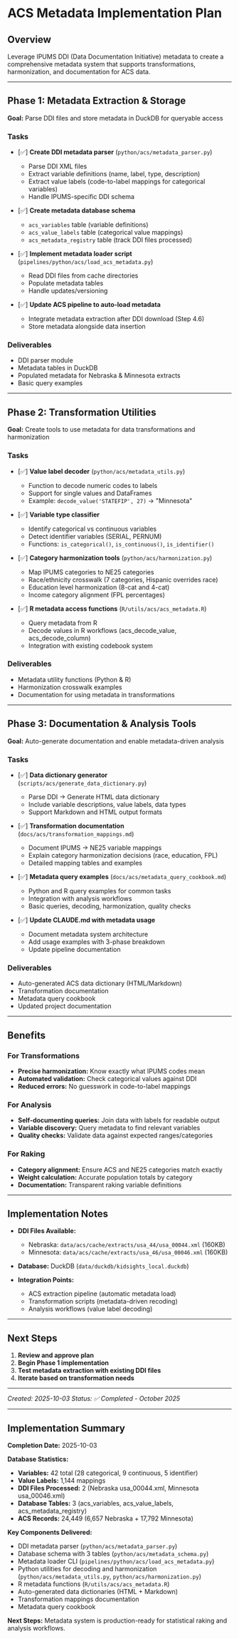 # ACS Metadata Implementation Plan

## Overview

Leverage IPUMS DDI (Data Documentation Initiative) metadata to create a comprehensive metadata system that supports transformations, harmonization, and documentation for ACS data.

---

## Phase 1: Metadata Extraction & Storage

**Goal:** Parse DDI files and store metadata in DuckDB for queryable access

### Tasks

- [✅] **Create DDI metadata parser** (`python/acs/metadata_parser.py`)
  - Parse DDI XML files
  - Extract variable definitions (name, label, type, description)
  - Extract value labels (code-to-label mappings for categorical variables)
  - Handle IPUMS-specific DDI schema

- [✅] **Create metadata database schema**
  - `acs_variables` table (variable definitions)
  - `acs_value_labels` table (categorical value mappings)
  - `acs_metadata_registry` table (track DDI files processed)

- [✅] **Implement metadata loader script** (`pipelines/python/acs/load_acs_metadata.py`)
  - Read DDI files from cache directories
  - Populate metadata tables
  - Handle updates/versioning

- [✅] **Update ACS pipeline to auto-load metadata**
  - Integrate metadata extraction after DDI download (Step 4.6)
  - Store metadata alongside data insertion

### Deliverables

- DDI parser module
- Metadata tables in DuckDB
- Populated metadata for Nebraska & Minnesota extracts
- Basic query examples

---

## Phase 2: Transformation Utilities

**Goal:** Create tools to use metadata for data transformations and harmonization

### Tasks

- [✅] **Value label decoder** (`python/acs/metadata_utils.py`)
  - Function to decode numeric codes to labels
  - Support for single values and DataFrames
  - Example: `decode_value('STATEFIP', 27)` → "Minnesota"

- [✅] **Variable type classifier**
  - Identify categorical vs continuous variables
  - Detect identifier variables (SERIAL, PERNUM)
  - Functions: `is_categorical()`, `is_continuous()`, `is_identifier()`

- [✅] **Category harmonization tools** (`python/acs/harmonization.py`)
  - Map IPUMS categories to NE25 categories
  - Race/ethnicity crosswalk (7 categories, Hispanic overrides race)
  - Education level harmonization (8-cat and 4-cat)
  - Income category alignment (FPL percentages)

- [✅] **R metadata access functions** (`R/utils/acs/acs_metadata.R`)
  - Query metadata from R
  - Decode values in R workflows (acs_decode_value, acs_decode_column)
  - Integration with existing codebook system

### Deliverables

- Metadata utility functions (Python & R)
- Harmonization crosswalk examples
- Documentation for using metadata in transformations

---

## Phase 3: Documentation & Analysis Tools

**Goal:** Auto-generate documentation and enable metadata-driven analysis

### Tasks

- [✅] **Data dictionary generator** (`scripts/acs/generate_data_dictionary.py`)
  - Parse DDI → Generate HTML data dictionary
  - Include variable descriptions, value labels, data types
  - Support Markdown and HTML output formats

- [✅] **Transformation documentation** (`docs/acs/transformation_mappings.md`)
  - Document IPUMS → NE25 variable mappings
  - Explain category harmonization decisions (race, education, FPL)
  - Detailed mapping tables and examples

- [✅] **Metadata query examples** (`docs/acs/metadata_query_cookbook.md`)
  - Python and R query examples for common tasks
  - Integration with analysis workflows
  - Basic queries, decoding, harmonization, quality checks

- [✅] **Update CLAUDE.md with metadata usage**
  - Document metadata system architecture
  - Add usage examples with 3-phase breakdown
  - Update pipeline documentation

### Deliverables

- Auto-generated ACS data dictionary (HTML/Markdown)
- Transformation documentation
- Metadata query cookbook
- Updated project documentation

---

## Benefits

### For Transformations
- **Precise harmonization:** Know exactly what IPUMS codes mean
- **Automated validation:** Check categorical values against DDI
- **Reduced errors:** No guesswork in code-to-label mappings

### For Analysis
- **Self-documenting queries:** Join data with labels for readable output
- **Variable discovery:** Query metadata to find relevant variables
- **Quality checks:** Validate data against expected ranges/categories

### For Raking
- **Category alignment:** Ensure ACS and NE25 categories match exactly
- **Weight calculation:** Accurate population totals by category
- **Documentation:** Transparent raking variable definitions

---

## Implementation Notes

- **DDI Files Available:**
  - Nebraska: `data/acs/cache/extracts/usa_44/usa_00044.xml` (160KB)
  - Minnesota: `data/acs/cache/extracts/usa_46/usa_00046.xml` (160KB)

- **Database:** DuckDB (`data/duckdb/kidsights_local.duckdb`)

- **Integration Points:**
  - ACS extraction pipeline (automatic metadata load)
  - Transformation scripts (metadata-driven recoding)
  - Analysis workflows (value label decoding)

---

## Next Steps

1. **Review and approve plan**
2. **Begin Phase 1 implementation**
3. **Test metadata extraction with existing DDI files**
4. **Iterate based on transformation needs**

---

*Created: 2025-10-03*
*Status: ✅ Completed - October 2025*

---

## Implementation Summary

**Completion Date:** 2025-10-03

**Database Statistics:**
- **Variables:** 42 total (28 categorical, 9 continuous, 5 identifier)
- **Value Labels:** 1,144 mappings
- **DDI Files Processed:** 2 (Nebraska usa_00044.xml, Minnesota usa_00046.xml)
- **Database Tables:** 3 (acs_variables, acs_value_labels, acs_metadata_registry)
- **ACS Records:** 24,449 (6,657 Nebraska + 17,792 Minnesota)

**Key Components Delivered:**
- DDI metadata parser (`python/acs/metadata_parser.py`)
- Database schema with 3 tables (`python/acs/metadata_schema.py`)
- Metadata loader CLI (`pipelines/python/acs/load_acs_metadata.py`)
- Python utilities for decoding and harmonization (`python/acs/metadata_utils.py`, `python/acs/harmonization.py`)
- R metadata functions (`R/utils/acs/acs_metadata.R`)
- Auto-generated data dictionaries (HTML + Markdown)
- Transformation mappings documentation
- Metadata query cookbook

**Next Steps:** Metadata system is production-ready for statistical raking and analysis workflows.
